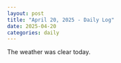 ```yaml
---
layout: post
title: "April 20, 2025 - Daily Log"
date: 2025-04-20
categories: daily
---
```

The weather was clear today.
